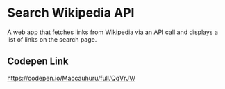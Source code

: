 # Search Wikipedia API

A web app that fetches links from Wikipedia via an API call and displays a list of links on the search page.


## Codepen Link

<https://codepen.io/Maccauhuru/full/QqVrJV/>